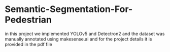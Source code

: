 # Semantic-Segmentation-For-Pedestrian

in this project we implemented YOLOv5 and Detectron2 and the dataset was manually annotated using makesense.ai and for the project details it is provided in the pdf file
